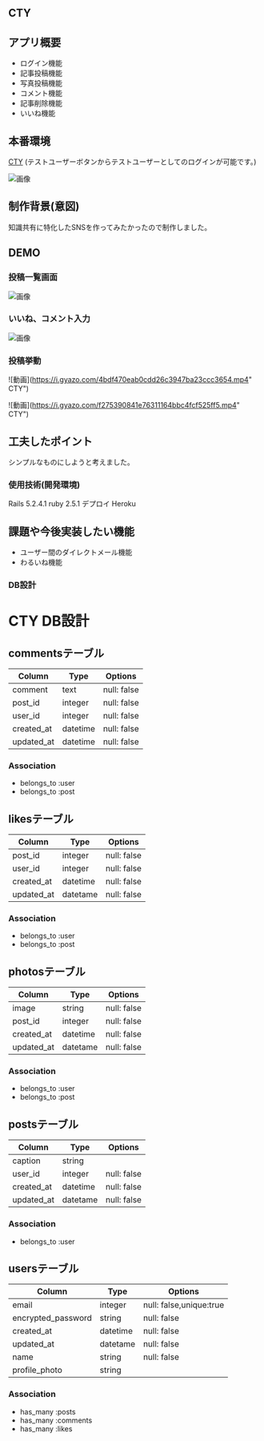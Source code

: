 ## CTY


## アプリ概要
- ログイン機能
- 記事投稿機能
- 写真投稿機能
- コメント機能
- 記事削除機能
- いいね機能

## 本番環境  
  
[CTY]( https://mysterious-escarpment-29370.herokuapp.com)
(テストユーザーボタンからテストユーザーとしてのログインが可能です。)
   
 ![画像](https://i.gyazo.com/55b0f3e36b56a6c7bb65f6856c99dd77.png)


## 制作背景(意図)
知識共有に特化したSNSを作ってみたかったので制作しました。

## DEMO
### 投稿一覧画面
![画像](https://i.gyazo.com/e2e3f96850d7376b00bd614cfdb63f3b.png " CTY")
 ### いいね、コメント入力
![画像](https://i.gyazo.com/6ea0efe9be6383a9ca1f29de27ca468e.png " CTY")
### 投稿挙動
![動画](https://i.gyazo.com/4bdf470eab0cdd26c3947ba23ccc3654.mp4" CTY")

![動画](https://i.gyazo.com/f275390841e76311164bbc4fcf525ff5.mp4" CTY")

## 工夫したポイント

シンプルなものにしようと考えました。

### 使用技術(開発環境)
Rails 5.2.4.1
ruby 2.5.1
デプロイ Heroku

## 課題や今後実装したい機能
- ユーザー間のダイレクトメール機能
-  わるいね機能

### DB設計

# CTY DB設計
## commentsテーブル
|Column|Type|Options|
|------|----|-------|
|comment|text|null: false|
|post_id|integer|null: false|
|user_id|integer|null: false|
|created_at|datetime|null: false|
|updated_at|datetime|null: false|

### Association
- belongs_to :user
- belongs_to :post

## likesテーブル
|Column|Type|Options|
|------|----|-------|
|post_id|integer|null: false|
|user_id|integer|null: false|
|created_at|datetime|null: false|
|updated_at|datetame|null: false|

### Association
- belongs_to :user
- belongs_to :post

## photosテーブル
|Column|Type|Options|
|------|----|-------|
|image|string|null: false|
|post_id|integer|null: false|
|created_at|datetime|null: false|
|updated_at|datetame|null: false|

### Association
- belongs_to :user
- belongs_to :post


## postsテーブル
|Column|Type|Options|
|------|----|-------|
|caption|string||
|user_id|integer|null: false|
|created_at|datetime|null: false|
|updated_at|datetame|null: false|

### Association
- belongs_to :user

## usersテーブル
|Column|Type|Options|
|------|----|-------|
|email|integer|null: false,unique:true|
|encrypted_password|string|null: false|
|created_at|datetime|null: false|
|updated_at|datetame|null: false|
|name|string|null: false|
|profile_photo|string||

### Association
- has_many  :posts
- has_many  :comments
- has_many  :likes

